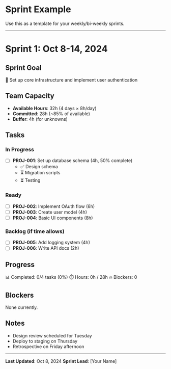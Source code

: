 # Sprint Example

Use this as a template for your weekly/bi-weekly sprints.

---

# Sprint 1: Oct 8-14, 2024

## Sprint Goal
🎯 Set up core infrastructure and implement user authentication

## Team Capacity
- **Available Hours**: 32h (4 days × 8h/day)
- **Committed**: 28h (~85% of available)
- **Buffer**: 4h (for unknowns)

## Tasks

### In Progress
- [ ] **PROJ-001**: Set up database schema (4h, 50% complete)
  - ✅ Design schema
  - ⏳ Migration scripts
  - ⏳ Testing

### Ready
- [ ] **PROJ-002**: Implement OAuth flow (6h)
- [ ] **PROJ-003**: Create user model (4h)
- [ ] **PROJ-004**: Basic UI components (8h)

### Backlog (if time allows)
- [ ] **PROJ-005**: Add logging system (4h)
- [ ] **PROJ-006**: Write API docs (2h)

## Progress
📊 Completed: 0/4 tasks (0%)
⏱️ Hours: 0h / 28h
🔥 Blockers: 0

## Blockers
None currently.

## Notes
- Design review scheduled for Tuesday
- Deploy to staging on Thursday
- Retrospective on Friday afternoon

---

**Last Updated**: Oct 8, 2024
**Sprint Lead**: [Your Name]
